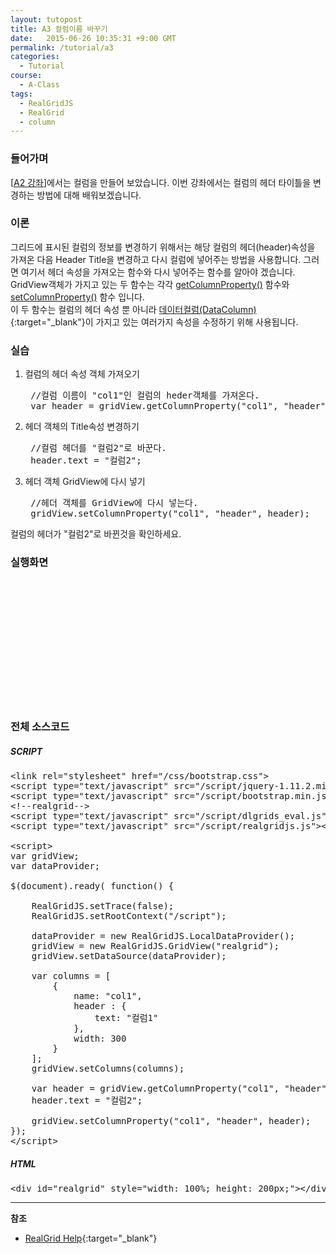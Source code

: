 ```yaml
---
layout: tutopost
title: A3 컬럼이름 바꾸기
date:   2015-06-26 10:35:31 +9:00 GMT
permalink: /tutorial/a3
categories:
  - Tutorial
course:
  - A-Class
tags: 
  - RealGridJS
  - RealGrid
  - column
---
```


<script type="text/javascript" src="/script/dlgrids_eval.js"></script>
<script type="text/javascript" src="/script/realgridjs.js"></script>

<script>
var gridView;
var dataProvider;
    
$(document).ready( function() {

    RealGridJS.setTrace(false);
    RealGridJS.setRootContext("/script");
    
    dataProvider = new RealGridJS.LocalDataProvider();
    gridView = new RealGridJS.GridView("realgrid");
    gridView.setDataSource(dataProvider);
    
    var columns = [
        {
            name: "col1",
            header : {
                text: "컬럼1"
            },
            width: 300
        }
    ];
    gridView.setColumns(columns);

    var header = gridView.getColumnProperty("col1", "header");
    header.text = "컬럼2";

    gridView.setColumnProperty("col1", "header", header);

});
</script>

### 들어가며

\[[A2 강좌](/tutorial/a2)\]에서는 컬럼을 만들어 보았습니다. 이번 강좌에서는 컬럼의 헤더 타이틀을 변경하는 방법에 대해 배워보겠습니다.

### 이론

그리드에 표시된 컬럼의 정보를 변경하기 위해서는 해당 컬럼의 헤더(header)속성을 가져온 다음 Header Title을 변경하고 다시 컬럼에 넣어주는 방법을 사용합니다. 그러면 여기서 헤더 속성을 가져오는 함수와 다시 넣어주는 함수를 알아야 겠습니다. GridView객체가 가지고 있는 두 함수는 각각 [getColumnProperty()](http://help.realgrid.com/api/GridBase/getColumnProperty/) 함수와 [setColumnProperty()](http://help.realgrid.com/api/GridBase/setColumnProperty/) 함수 입니다.    
이 두 함수는 컬럼의 헤더 속성 뿐 아니라 [데이터컬럼(DataColumn)](http://help.realgrid.com/api/types/DataColumn/){:target="_blank"}이 가지고 있는 여러가지 속성을 수정하기 위해 사용됩니다.

### 실습

1. 컬럼의 헤더 속성 객체 가져오기
    
    <pre class="prettyprint">
    //컬럼 이름이 "col1"인 컬럼의 heder객체를 가져온다.
    var header = gridView.getColumnProperty("col1", "header");</pre>
2. 헤더 객체의 Title속성 변경하기 
    
    <pre class="prettyprint">
    //컬럼 헤더를 "컬럼2"로 바꾼다.
    header.text = "컬럼2";</pre>
3. 헤더 객체 GridView에 다시 넣기 
    
    <pre class="prettyprint">
    //헤더 객체를 GridView에 다시 넣는다.
    gridView.setColumnProperty("col1", "header", header);</pre>

컬럼의 헤더가 "컬럼2"로 바뀐것을 확인하세요.

### 실행화면

<div id="realgrid" style="width: 100%; height: 200px;"></div>
<p></p>

### 전체 소스코드

##### SCRIPT    
<pre class="prettyprint full-source-script">
&lt;link rel=&quot;stylesheet&quot; href=&quot;/css/bootstrap.css&quot;&gt;
&lt;script type=&quot;text/javascript&quot; src=&quot;/script/jquery-1.11.2.min.js&quot;&gt;&lt;/script&gt;
&lt;script type=&quot;text/javascript&quot; src=&quot;/script/bootstrap.min.js&quot;&gt;&lt;/script&gt;
&lt;!--realgrid--&gt;
&lt;script type=&quot;text/javascript&quot; src=&quot;/script/dlgrids_eval.js&quot;&gt;&lt;/script&gt;
&lt;script type=&quot;text/javascript&quot; src=&quot;/script/realgridjs.js&quot;&gt;&lt;/script&gt;

&lt;script&gt;
var gridView;
var dataProvider;
    
$(document).ready( function() {

    RealGridJS.setTrace(false);
    RealGridJS.setRootContext("/script");
    
    dataProvider = new RealGridJS.LocalDataProvider();
    gridView = new RealGridJS.GridView("realgrid");
    gridView.setDataSource(dataProvider);
    
    var columns = [
        {
            name: "col1",
            header : {
                text: "컬럼1"
            },
            width: 300
        }
    ];
    gridView.setColumns(columns);

    var header = gridView.getColumnProperty("col1", "header");
    header.text = "컬럼2";

    gridView.setColumnProperty("col1", "header", header);
});
&lt;/script&gt;
</pre>

##### HTML
<pre class="prettyprint full-source-html">
&lt;div id=&quot;realgrid&quot; style=&quot;width: 100%; height: 200px;&quot;&gt;&lt;/div&gt;
</pre>


---
**참조**

* [RealGrid Help](http://help.realgrid.com){:target="_blank"}